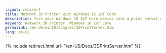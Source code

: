 ```yaml
---
layout: redirect
title: Network 3D Printer with Windows 10 IoT Core
description: Turn your Windows 10 IoT Core device into a print server and connect your 3D Printer to it. You will be able to access your printer wirelessly from other devices.
keyword: Network 3D Printer, Windows 10 IoT Core
permalink: /en-US/win10/samples/3DPrintServer.htm
lang: en-US
---
```


{% include redirect.html url="/en-US/Docs/3DPrintServer.htm" %}
